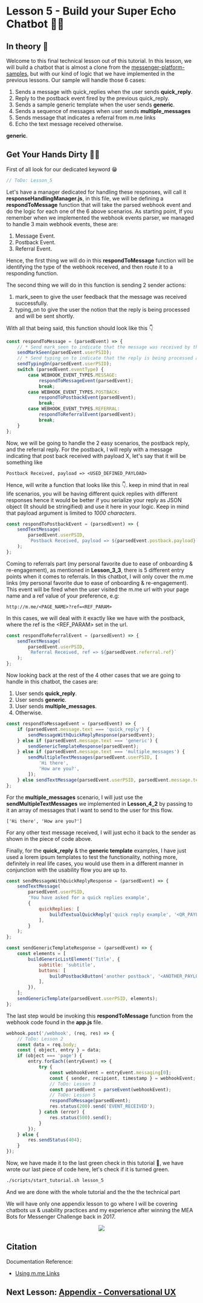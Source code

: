 # Lesson 5 - Build your Super Echo Chatbot 💬🤖

## In theory 📖

Welcome to this final technical lesson out of this tutorial. In this lesson, we will build a chatbot that is almost a clone from the [messenger-platform-samples](https://github.com/fbsamples/messenger-platform-samples), but with our kind of logic that we have implemented in the previous lessons. Our sample will handle those 6 cases:

1.  Sends a message with quick_replies when the user sends **quick_reply**.
2.  Reply to the postback event fired by the previous quick_reply.
3.  Sends a sample generic template when the user sends **generic**.
4.  Sends a sequence of messages when user sends **multiple_messages**
5.  Sends message that indicates a referral from m.me links
6.  Echo the text message received otherwise.

**generic**.

## Get Your Hands Dirty 👩‍💻

First of all look for our dedicated keyword 😁

```javascript
// ToDo: Lesson_5
```

Let's have a manager dedicated for handling these responses, will call it **responseHandlingManager.js**, in this file, we will be defining a **respondToMessage** function that will take the parsed webhook event and do the logic for each one of the 6 above scenarios. As starting point, If you remember when we implemented the webhook events parser, we managed to handle 3 main webhook events, these are:

1.  Message Event.
2.  Postback Event.
3.  Referral Event.

Hence, the first thing we will do in this **respondToMessage** function will be identifying the type of the webhook received, and then route it to a responding function.

The second thing we will do in this function is sending 2 sender actions:

1.  mark_seen to give the user feedback that the message was received successfully.
2.  typing_on to give the user the notion that the reply is being processed and will be sent shortly.

With all that being said, this function should look like this 👇

```javascript
const respondToMessage = (parsedEvent) => {
    // * Send mark_seen to indicate that the message was received by the chatbot
    sendMarkSeen(parsedEvent.userPSID);
    // * Send typing_on to indicate that the reply is being processed and will be sent shortly
    sendTypingOn(parsedEvent.userPSID);
    switch (parsedEvent.eventType) {
        case WEBHOOK_EVENT_TYPES.MESSAGE:
            respondToMessageEvent(parsedEvent);
            break;
        case WEBHOOK_EVENT_TYPES.POSTBACK:
            respondToPostbackEvent(parsedEvent);
            break;
        case WEBHOOK_EVENT_TYPES.REFERRAL:
            respondToReferralEvent(parsedEvent);
            break;
    }
};
```

Now, we will be going to handle the 2 easy scenarios, the postback reply, and the referral reply. For the postback, I will reply with a message indicating that post back received with payload X, let's say that it will be something like

```
Postback Received, payload => <USED_DEFINED_PAYLOAD>
```

Hence, will write a function that looks like this 👇. keep in mind that in real life scenarios, you will be having different quick replies with different responses hence it would be better if you serialize your reply as JSON object (It should be stringified) and use it here in your logic. Keep in mind that payload argument is limited to _1000 characters_.

```javascript
const respondToPostbackEvent = (parsedEvent) => {
    sendTextMessage(
        parsedEvent.userPSID,
        `Postback Received, payload => ${parsedEvent.postback.payload}`
    );
};
```

Coming to referrals part (my personal favorite due to ease of onboarding & re-engagement), as mentioned in **Lesson_3_3**, there is 5 different entry points when it comes to referrals. In this chatbot, I will only cover the m.me links (my personal favorite due to ease of onboarding & re-engagement). This event will be fired when the user visited the m.me url with your page name and a ref value of your preference, e.g:

```
http://m.me/<PAGE_NAME>?ref=<REF_PARAM>
```

In this cases, we will deal with it exactly like we have with the postback, where the ref is the <REF_PARAM> set in the url.

```javascript
const respondToReferralEvent = (parsedEvent) => {
    sendTextMessage(
        parsedEvent.userPSID,
        `Referral Received, ref => ${parsedEvent.referral.ref}`
    );
};
```

Now looking back at the rest of the 4 other cases that we are going to handle in this chatbot, the cases are:

1.  User sends **quick_reply**.
2.  User sends **generic**.
3.  User sends **multiple_messages**.
4.  Otherwise.

```javascript
const respondToMessageEvent = (parsedEvent) => {
    if (parsedEvent.message.text === 'quick_reply') {
        sendMessageWithQuickReplyResponse(parsedEvent);
    } else if (parsedEvent.message.text === 'generic') {
        sendGenericTemplateResponse(parsedEvent);
    } else if (parsedEvent.message.text === 'multiple_messages') {
        sendMultipleTextMessages(parsedEvent.userPSID, [
            'Hi there',
            'How are you?',
        ]);
    } else sendTextMessage(parsedEvent.userPSID, parsedEvent.message.text);
};
```

For the **multiple_messages** scenario, I will just use the **sendMultipleTextMessages** we implemented in **Lesson_4_2** by passing to it an array of messages that I want to send to the user for this flow.

```
['Hi there', 'How are you?']
```

For any other text message received, I will just echo it back to the sender as shown in the piece of code above.

Finally, for the **quick_reply** & the **generic template** examples, I have just used a lorem ipsum templates to test the functionality, nothing more, definitely in real life cases, you would use them in a different manner in conjunction with the usability flow you are up to.

```javascript
const sendMessageWithQuickReplyResponse = (parsedEvent) => {
    sendTextMessage(
        parsedEvent.userPSID,
        'You have asked for a quick replies example',
        {
            quickReplies: [
                buildTextualQuickReply('quick reply example', '<QR_PAYLOAD>'),
            ],
        }
    );
};

const sendGenericTemplateResponse = (parsedEvent) => {
    const elements = [
        buildGenericListElement('Title', {
            subtitle: 'subtitle',
            buttons: [
                buildPostbackButton('another postback', '<ANOTHER_PAYLOAD>'),
            ],
        }),
    ];
    sendGenericTemplate(parsedEvent.userPSID, elements);
};
```

The last step would be invoking this **respondToMessage** function from the webhook code found in the **app.js** file.

```javascript
webhook.post('/webhook', (req, res) => {
    // ToDo: Lesson 2
    const data = req.body;
    const { object, entry } = data;
    if (object === 'page') {
        entry.forEach((entryEvent) => {
            try {
                const webhookEvent = entryEvent.messaging[0];
                const { sender, recipient, timestamp } = webhookEvent;
                // ToDo: Lesson 3
                const parsedEvent = parseEvent(webhookEvent);
                // ToDo: Lesson 5
                respondToMessage(parsedEvent);
                res.status(200).send('EVENT_RECEIVED');
            } catch (error) {
                res.status(500).send();
            }
        });
    } else {
        res.sendStatus(404);
    }
});
```

Now, we have made it to the last green check in this tutorial 👏, we have wrote our last piece of code here, let's check if it is turned green.

```sh
./scripts/start_tutorial.sh lesson_5
```

And we are done with the whole tutorial and the the the technical part

We will have only one appendix lesson to go where I will be covering chatbots ux & usability practices and my experience after winning the MEA Bots for Messenger Challenge back in 2017.

<p align="center">
  <img src="https://media.giphy.com/media/vmon3eAOp1WfK/giphy.gif" />
</p>

## Citation

Documentation Reference:

-   [Using m.me Links](https://developers.facebook.com/docs/messenger-platform/discovery/m-me-links/)

## Next Lesson: [Appendix - Conversational UX](Lesson_A.md)
